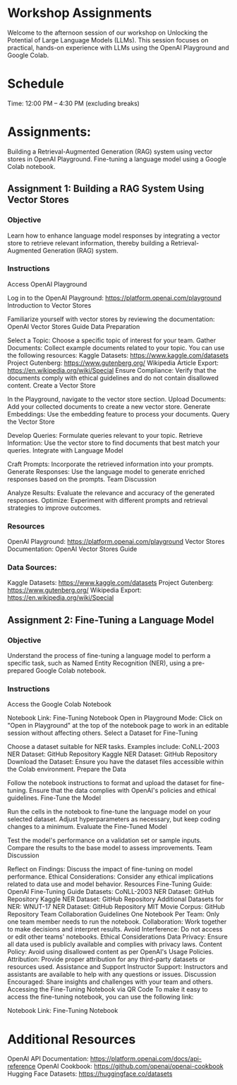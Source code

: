 # Workshop Assignments
Welcome to the afternoon session of our workshop on Unlocking the Potential of Large Language Models (LLMs). This session focuses on practical, hands-on experience with LLMs using the OpenAI Playground and Google Colab.

# Schedule
Time: 12:00 PM – 4:30 PM (excluding breaks)
# Assignments:
Building a Retrieval-Augmented Generation (RAG) system using vector stores in OpenAI Playground.
Fine-tuning a language model using a Google Colab notebook.
## Assignment 1: Building a RAG System Using Vector Stores
### Objective
Learn how to enhance language model responses by integrating a vector store to retrieve relevant information, thereby building a Retrieval-Augmented Generation (RAG) system.

### Instructions
Access OpenAI Playground

Log in to the OpenAI Playground: https://platform.openai.com/playground
Introduction to Vector Stores

Familiarize yourself with vector stores by reviewing the documentation:
OpenAI Vector Stores Guide
Data Preparation

Select a Topic: Choose a specific topic of interest for your team.
Gather Documents: Collect example documents related to your topic. You can use the following resources:
Kaggle Datasets: https://www.kaggle.com/datasets
Project Gutenberg: https://www.gutenberg.org/
Wikipedia Article Export: https://en.wikipedia.org/wiki/Special
Ensure Compliance: Verify that the documents comply with ethical guidelines and do not contain disallowed content.
Create a Vector Store

In the Playground, navigate to the vector store section.
Upload Documents: Add your collected documents to create a new vector store.
Generate Embeddings: Use the embedding feature to process your documents.
Query the Vector Store

Develop Queries: Formulate queries relevant to your topic.
Retrieve Information: Use the vector store to find documents that best match your queries.
Integrate with Language Model

Craft Prompts: Incorporate the retrieved information into your prompts.
Generate Responses: Use the language model to generate enriched responses based on the prompts.
Team Discussion

Analyze Results: Evaluate the relevance and accuracy of the generated responses.
Optimize: Experiment with different prompts and retrieval strategies to improve outcomes.
### Resources
OpenAI Playground: https://platform.openai.com/playground
Vector Stores Documentation: OpenAI Vector Stores Guide
### Data Sources:
Kaggle Datasets: https://www.kaggle.com/datasets
Project Gutenberg: https://www.gutenberg.org/
Wikipedia Export: https://en.wikipedia.org/wiki/Special

## Assignment 2: Fine-Tuning a Language Model
### Objective
Understand the process of fine-tuning a language model to perform a specific task, such as Named Entity Recognition (NER), using a pre-prepared Google Colab notebook.

### Instructions
Access the Google Colab Notebook

Notebook Link: Fine-Tuning Notebook
Open in Playground Mode:
Click on "Open in Playground" at the top of the notebook page to work in an editable session without affecting others.
Select a Dataset for Fine-Tuning

Choose a dataset suitable for NER tasks. Examples include:
CoNLL-2003 NER Dataset: GitHub Repository
Kaggle NER Dataset: GitHub Repository
Download the Dataset: Ensure you have the dataset files accessible within the Colab environment.
Prepare the Data

Follow the notebook instructions to format and upload the dataset for fine-tuning.
Ensure that the data complies with OpenAI's policies and ethical guidelines.
Fine-Tune the Model

Run the cells in the notebook to fine-tune the language model on your selected dataset.
Adjust hyperparameters as necessary, but keep coding changes to a minimum.
Evaluate the Fine-Tuned Model

Test the model's performance on a validation set or sample inputs.
Compare the results to the base model to assess improvements.
Team Discussion

Reflect on Findings: Discuss the impact of fine-tuning on model performance.
Ethical Considerations: Consider any ethical implications related to data use and model behavior.
Resources
Fine-Tuning Guide: OpenAI Fine-Tuning Guide
Datasets:
CoNLL-2003 NER Dataset: GitHub Repository
Kaggle NER Dataset: GitHub Repository
Additional Datasets for NER:
WNUT-17 NER Dataset: GitHub Repository
MIT Movie Corpus: GitHub Repository
Team Collaboration Guidelines
One Notebook Per Team: Only one team member needs to run the notebook.
Collaboration: Work together to make decisions and interpret results.
Avoid Interference: Do not access or edit other teams' notebooks.
Ethical Considerations
Data Privacy: Ensure all data used is publicly available and complies with privacy laws.
Content Policy: Avoid using disallowed content as per OpenAI's Usage Policies.
Attribution: Provide proper attribution for any third-party datasets or resources used.
Assistance and Support
Instructor Support: Instructors and assistants are available to help with any questions or issues.
Discussion Encouraged: Share insights and challenges with your team and others.
Accessing the Fine-Tuning Notebook via QR Code
To make it easy to access the fine-tuning notebook, you can use the following link:

Notebook Link: Fine-Tuning Notebook
# Additional Resources
OpenAI API Documentation: https://platform.openai.com/docs/api-reference
OpenAI Cookbook: https://github.com/openai/openai-cookbook
Hugging Face Datasets: https://huggingface.co/datasets